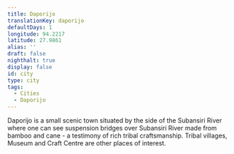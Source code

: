 ```yaml
---
title: Daporijo
translationKey: daporijo
defaultDays: 1
longitude: 94.2217
latitude: 27.9861
alias: ''
draft: false
nighthalt: true
display: false
id: city
type: city
tags:
  - Cities
  - Daporijo
---
```

Daporijo is a small scenic town situated by the side of the Subansiri River where one can see suspension bridges over Subansiri River made from bamboo and cane - a testimony of rich tribal craftsmanship. Tribal villages, Museum and Craft Centre are other places of interest.